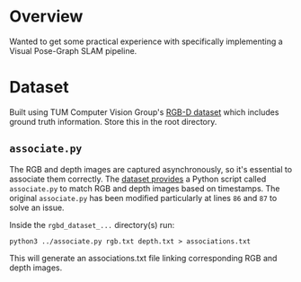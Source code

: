 # Overview
Wanted to get some practical experience with specifically implementing a Visual Pose-Graph SLAM pipeline.

# Dataset
Built using TUM Computer Vision Group's [RGB-D dataset](https://cvg.cit.tum.de/data/datasets/rgbd-dataset) which includes ground truth information.
Store this in the root directory.

## `associate.py`
The RGB and depth images are captured asynchronously, so it's essential to associate them correctly. 
The [dataset provides](https://svncvpr.in.tum.de/cvpr-ros-pkg/trunk/rgbd_benchmark/rgbd_benchmark_tools/src/rgbd_benchmark_tools/) a Python script called `associate.py` to match RGB and depth images based on timestamps.
The original `associate.py` has been modified particularly at lines `86` and `87` to solve an issue.

Inside the `rgbd_dataset_...` directory(s) run:
```
python3 ../associate.py rgb.txt depth.txt > associations.txt
```

This will generate an associations.txt file linking corresponding RGB and depth images.

